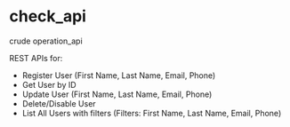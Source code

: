 # check_api
crude operation_api

REST APIs for:
 - Register User (First Name, Last Name, Email, Phone)
 - Get User by ID
 - Update User (First Name, Last Name, Email, Phone)
 - Delete/Disable User
 - List All Users with filters (Filters: First Name, Last Name, Email, Phone)

